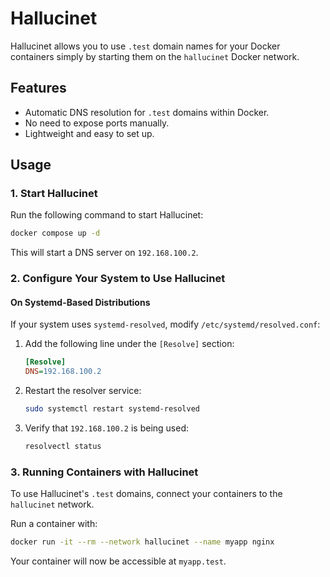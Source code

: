 # Hallucinet

Hallucinet allows you to use `.test` domain names for your Docker containers simply by starting them on the `hallucinet` Docker network.

## Features
- Automatic DNS resolution for `.test` domains within Docker.
- No need to expose ports manually.
- Lightweight and easy to set up.

## Usage

### 1. Start Hallucinet

Run the following command to start Hallucinet:

```sh
docker compose up -d
```

This will start a DNS server on `192.168.100.2`.

### 2. Configure Your System to Use Hallucinet

#### On Systemd-Based Distributions
If your system uses `systemd-resolved`, modify `/etc/systemd/resolved.conf`:

1. Add the following line under the `[Resolve]` section:
   
   ```ini
   [Resolve]
   DNS=192.168.100.2
   ```

2. Restart the resolver service:
   
   ```sh
   sudo systemctl restart systemd-resolved
   ```

3. Verify that `192.168.100.2` is being used:

   ```sh
   resolvectl status
   ```

### 3. Running Containers with Hallucinet

To use Hallucinet's `.test` domains, connect your containers to the `hallucinet` network.

Run a container with:

```sh
docker run -it --rm --network hallucinet --name myapp nginx
```

Your container will now be accessible at `myapp.test`. 

